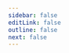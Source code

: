 ```yaml
---
sidebar: false
editLink: false
outline: false
next: false
---
```


<script setup>
import Index from './.vitepress/theme/Posts.vue'
</script>

<Index/>
